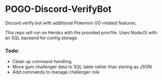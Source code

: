 # POGO-Discord-VerifyBot
Discord verify bot with additional Pokemon GO-related features.  

This repo will run on Heroku with the provided procfile. Uses NodeJS with an SQL backend for config storage.

### Todo: 
* Clean up command handling.  
* Move gym challenger data to SQL table rather than storing as JSON
* Add commands to manage challenger role